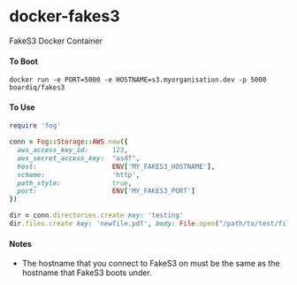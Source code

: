 # docker-fakes3
FakeS3 Docker Container

#### To Boot
```
docker run -e PORT=5000 -e HOSTNAME=s3.myorganisation.dev -p 5000 boardiq/fakes3
```

#### To Use
```ruby
require 'fog'

conn = Fog::Storage::AWS.new({
  aws_access_key_id:      123, 
  aws_secret_access_key:  "asdf", 
  host:                   ENV['MY_FAKES3_HOSTNAME'], 
  scheme:                 'http', 
  path_style:             true, 
  port:                   ENV['MY_FAKES3_PORT']
})

dir = conn.directories.create key: 'testing'
dir.files.create key: 'newfile.pdf', body: File.open("/path/to/test/file")
```

#### Notes
- The hostname that you connect to FakeS3 on must be the same as the hostname that FakeS3 boots under.
